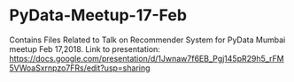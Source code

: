 # PyData-Meetup-17-Feb
Contains Files Related to Talk on Recommender System for PyData Mumbai meetup Feb 17,2018.
Link to presentation: https://docs.google.com/presentation/d/1Jwnaw7f6EB_Pgj145pR29h5_rFM5VWoaSxrnpzo7FRs/edit?usp=sharing
